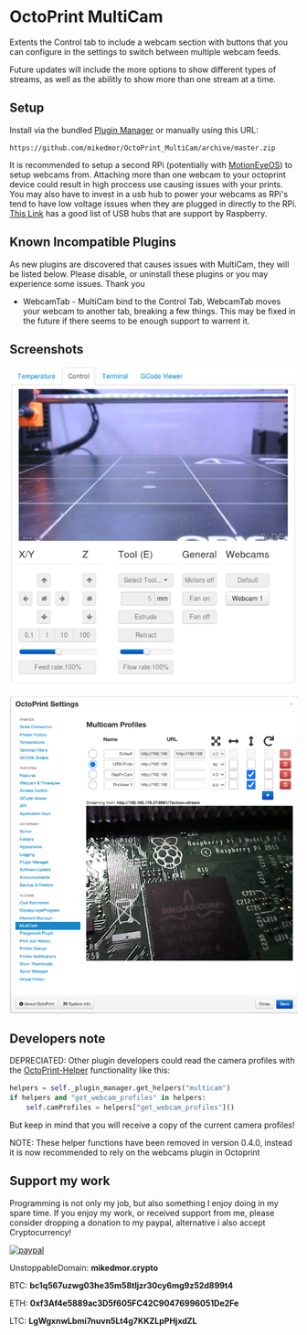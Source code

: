 # OctoPrint MultiCam
Extents the Control tab to include a webcam section with buttons that you can configure in the settings to switch between multiple webcam feeds.

Future updates will include the more options to show different types of streams, as well as the abilitly to show more than one stream at a time.

## Setup
Install via the bundled [Plugin Manager](https://github.com/foosel/OctoPrint/wiki/Plugin:-Plugin-Manager)
or manually using this URL:

    https://github.com/mikedmor/OctoPrint_MultiCam/archive/master.zip

It is recommended to setup a second RPi (potentially with [MotionEyeOS](https://github.com/ccrisan/motioneyeos)) to setup webcams from. Attaching more than one webcam to your octoprint device could result in high proccess use causing issues with your prints. You may also have to invest in a usb hub to power your webcams as RPi's tend to have low voltage issues when they are plugged in directly to the RPi. [This Link](https://elinux.org/RPi_Powered_USB_Hubs) has a good list of USB hubs that are support by Raspberry.

## Known Incompatible Plugins
As new plugins are discovered that causes issues with MultiCam, they will be listed below. Please disable, or uninstall these plugins or you may experience some issues. Thank you

 * WebcamTab - MultiCam bind to the Control Tab, WebcamTab moves your webcam to another tab, breaking a few things. This may be fixed in the future if there seems to be enough support to warrent it.

## Screenshots

![Control Preview](Octoprint_MultiCam_Control.png)

![Setting Preview](Octoprint_MultiCam_Settings.png)

## Developers note

DEPRECIATED: Other plugin developers could read the camera profiles with the [OctoPrint-Helper](https://docs.octoprint.org/en/master/plugins/helpers.html#helpers) functionality like this:
```python
helpers = self._plugin_manager.get_helpers("multicam")
if helpers and "get_webcam_profiles" in helpers:
    self.camProfiles = helpers["get_webcam_profiles"]()
```
But keep in mind that you will receive a copy of the current camera profiles!

NOTE: These helper functions have been removed in version 0.4.0, instead it is now recommended to rely on the webcams plugin in Octoprint
## Support my work
Programming is not only my job, but also something I enjoy doing in my spare time. If you enjoy my work, or received support from me, please consider dropping a donation to my paypal, alternative i also accept Cryptocurrency!

[![paypal](https://www.paypalobjects.com/en_US/i/btn/btn_donateCC_LG.gif)](https://www.paypal.com/cgi-bin/webscr?cmd=_s-xclick&hosted_button_id=K3LCC3QY2LSE8)

UnstoppableDomain: **mikedmor.crypto**

BTC: **bc1q567uzwg03he35m58tljzr30cy6mg9z52d899t4**

ETH: **0xf3Af4e5889ac3D5f605FC42C90476996051De2Fe**

LTC: **LgWgxnwLbmi7nuvn5Lt4g7KKZLpPHjxdZL**
